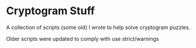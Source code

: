 Cryptogram Stuff
================

A collection of scripts (some old) I wrote to help solve cryptogram
puzzles.

Older scripts were updated to comply with use strict/warnings

